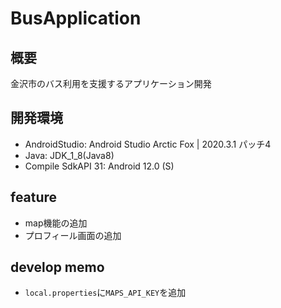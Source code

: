 # BusApplication

## 概要

金沢市のバス利用を支援するアプリケーション開発

## 開発環境

- AndroidStudio: Android Studio Arctic Fox | 2020.3.1 パッチ4
- Java: JDK_1_8(Java8)
- Compile SdkAPI 31: Android 12.0 (S)

## feature

- map機能の追加
- プロフィール画面の追加

## develop memo

- `local.properties`に`MAPS_API_KEY`を追加
